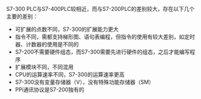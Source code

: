 S7-300 PLC与S7-400PLC较相近，而与S7-200PLC的差别较大，存在以下几个主要的差别：

* 可扩展的点数不同，S7-300的扩展能力更大
* 指令不同，需都支持梯形图、语句表编程，但指令的使用有较大差别，如定时器、计数器的使用是不同的
* S7-200不需要硬件组态，而S7-300需要先进行硬件的组态，之后才能编写程序
* 扩展模块不同，不同混用
* CPU的运算速率不同，S7-300的运算速率更高
* S7-300没有变量存储器（V），没有特殊功能存储器（SM）
* PPi通讯协议是S7-200独有的



